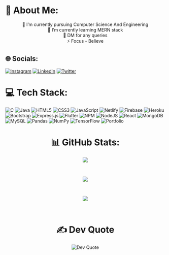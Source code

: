 # 💫 About Me:
<p align ="center">🔭 I’m currently pursuing Computer Science And Engineering<br>🌱 I’m currently learning MERN stack<br>💬 DM for any queries<br>⚡ Focus - Believe</p>


## 🌐 Socials:
[![Instagram](https://img.shields.io/badge/Instagram-%23E4405F.svg?logo=Instagram&logoColor=white)](https://instagram.com/sarvesh__s_k) [![LinkedIn](https://img.shields.io/badge/LinkedIn-%230077B5.svg?logo=linkedin&logoColor=white)](https://linkedin.com/in/gokulsarveshsk) [![Twitter](https://img.shields.io/badge/Twitter-%231DA1F2.svg?logo=Twitter&logoColor=white)](https://twitter.com/gokulsarvesh) 

# 💻 Tech Stack:
![C](https://img.shields.io/badge/c-%2300599C.svg?style=for-the-badge&logo=c&logoColor=white) ![Java](https://img.shields.io/badge/java-%23ED8B00.svg?style=for-the-badge&logo=java&logoColor=white) ![HTML5](https://img.shields.io/badge/html5-%23E34F26.svg?style=for-the-badge&logo=html5&logoColor=white) ![CSS3](https://img.shields.io/badge/css3-%231572B6.svg?style=for-the-badge&logo=css3&logoColor=white) ![JavaScript](https://img.shields.io/badge/javascript-%23323330.svg?style=for-the-badge&logo=javascript&logoColor=%23F7DF1E) ![Netlify](https://img.shields.io/badge/netlify-%23000000.svg?style=for-the-badge&logo=netlify&logoColor=#00C7B7) ![Firebase](https://img.shields.io/badge/firebase-%23039BE5.svg?style=for-the-badge&logo=firebase) ![Heroku](https://img.shields.io/badge/heroku-%23430098.svg?style=for-the-badge&logo=heroku&logoColor=white) ![Bootstrap](https://img.shields.io/badge/bootstrap-%23563D7C.svg?style=for-the-badge&logo=bootstrap&logoColor=white) ![Express.js](https://img.shields.io/badge/express.js-%23404d59.svg?style=for-the-badge&logo=express&logoColor=%2361DAFB) ![Flutter](https://img.shields.io/badge/Flutter-%2302569B.svg?style=for-the-badge&logo=Flutter&logoColor=white) ![NPM](https://img.shields.io/badge/NPM-%23000000.svg?style=for-the-badge&logo=npm&logoColor=white) ![NodeJS](https://img.shields.io/badge/node.js-6DA55F?style=for-the-badge&logo=node.js&logoColor=white) ![React](https://img.shields.io/badge/react-%2320232a.svg?style=for-the-badge&logo=react&logoColor=%2361DAFB) ![MongoDB](https://img.shields.io/badge/MongoDB-%234ea94b.svg?style=for-the-badge&logo=mongodb&logoColor=white) ![MySQL](https://img.shields.io/badge/mysql-%2300f.svg?style=for-the-badge&logo=mysql&logoColor=white) ![Pandas](https://img.shields.io/badge/pandas-%23150458.svg?style=for-the-badge&logo=pandas&logoColor=white) ![NumPy](https://img.shields.io/badge/numpy-%23013243.svg?style=for-the-badge&logo=numpy&logoColor=white) ![TensorFlow](https://img.shields.io/badge/TensorFlow-%23FF6F00.svg?style=for-the-badge&logo=TensorFlow&logoColor=white) ![Portfolio](https://img.shields.io/badge/Portfolio-%23000000.svg?style=for-the-badge&logo=firefox&logoColor=#FF7139)
<h1 align = "center">📊 GitHub Stats:</h1>
<p align="center">
  <img src="https://github-readme-stats.vercel.app/api?username=gokulsarveshsk&theme=slateorange&hide_border=false&include_all_commits=false&count_private=false">
</p>
<br/>
<p align="center">
  <img src="https://github-readme-streak-stats.herokuapp.com/?user=gokulsarveshsk&theme=slateorange&hide_border=false">
</p>
<br/>
<p align="center">
  <img src="(https://github-readme-stats.vercel.app/api/top-langs/?username=gokulsarveshsk&theme=slateorange&hide_border=false&include_all_commits=false&count_private=false&layout=compact">
</p>
<br/>

<h1 align ="center">✍️ Dev Quote</h1>
<p align="center">
  <img src="https://quotes-github-readme.vercel.app/api?type=vetical&theme=light" alt ="Dev Quote"></p>
